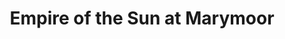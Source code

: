 ---
title: "Empire of the Sun at Marymoor"
picture: "/assets/camera-roll/2015/2015-09-16-empire-of-the-sun-at-marymoor/20150916_033544276_iOS.jpg"
thumbnail: "/assets/camera-roll/2015/2015-09-16-empire-of-the-sun-at-marymoor/20150916_033544276_iOS-thumbnail.jpg"
related:
  - Empire of the Sun (band) - Wikipedia
tags:
  - Photograph
  - Empire of the Sun
  - Concert
  - Marymoor Park
  - Redmond
---